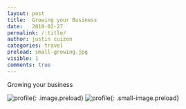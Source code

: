 ```yaml
---
layout: post
title:  Growing your Business
date:   2018-02-27
permalink: /:title/
author: justin cuizon
categories: travel
preload: small-growing.jpg 
visible: 1
comments: true
---
```


Growing your business


![profile]({{site.baseurl}}/assets/img/growing.jpg){: .image.preload}
![profile]({{site.baseurl}}/assets/img/small-growing.jpg){: .small-image.preload}

